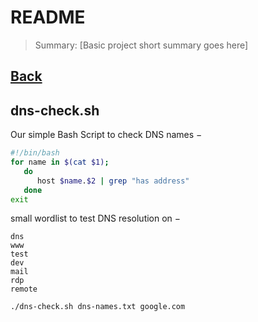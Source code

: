 # README

> Summary: [Basic project short summary goes here]

[Back](../README.md) 
---


## dns-check.sh

   Our simple Bash Script to check DNS names −

   ```bash
   #!/bin/bash 
   for name in $(cat $1);
      do 
         host $name.$2 | grep "has address" 
      done 
   exit
   ```

   small wordlist to test DNS resolution on −

   ```
   dns 
   www 
   test 
   dev 
   mail 
   rdp 
   remote
   ```

   ```
   ./dns-check.sh dns-names.txt google.com
   ```
